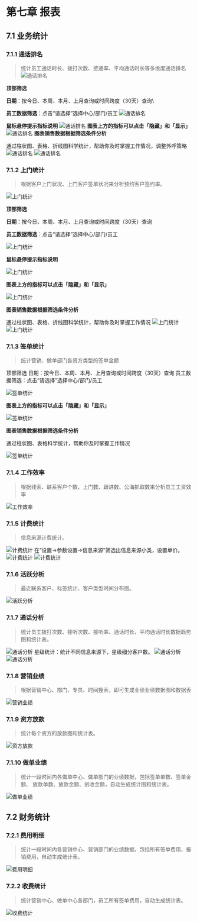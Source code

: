 # 第七章 报表

<ImageViewer />

## 7.1 业务统计

### 7.1.1 通话排名
>统计员工通话时长、拨打次数、接通率、平均通话时长等多维度通话排名
![通话排名](../../images/manual/financial/7.1.1-1.png)

**顶部筛选**

**日期**：按今日、本周、本月、上月查询或时间跨度（30天）查询\

**员工数据筛选**：点击“请选择”选择中心/部门/员工
![通话排名](../../images/manual/financial/7.1.1-2.png)

**鼠标悬停提示指标说明**
![通话排名](../../images/manual/financial/7.1.1-3.png)
**图表上方的指标可以点击「隐藏」和「显示」**
![通话排名](../../images/manual/financial/7.1.1-4.png)
**图表销售数据根据筛选条件分析**

通过柱状图、表格、折线图科学统计，帮助你及时掌握工作情况，调整外呼策略
![通话排名](../../images/manual/financial/7.1.1-5.png)
![通话排名](../../images/manual/financial/7.1.1-6.png)

### 7.1.2 上门统计
> 根据客户上门状况、上门客户签单状况来分析预约客户签约率。

![上门统计](../../images/manual/financial/7.1.2-1.png)

**顶部筛选**

**日期**：按今日、本周、本月、上月查询或时间跨度（30天）查询

**员工数据筛选**：点击“请选择”选择中心/部门/员工

![上门统计](../../images/manual/financial/7.1.2-2.png)

**鼠标悬停提示指标说明**

![上门统计](../../images/manual/financial/7.1.2-3.png)

**图表上方的指标可以点击「隐藏」和「显示」**

![上门统计](../../images/manual/financial/7.1.2-4.png)

**图表销售数据根据筛选条件分析**

通过柱状图、表格、折线图科学统计，帮助你及时掌握工作情况
![上门统计](../../images/manual/financial/7.1.2-5.png)
![上门统计](../../images/manual/financial/7.1.2-6.png)

### 7.1.3 签单统计
> 统计营销、做单部门各资方类型的签单金额

顶部筛选
日期：按今日、本周、本月、上月查询或时间跨度（30天）查询
员工数据筛选：点击“请选择”选择中心/部门/员工

![签单统计](../../images/manual/financial/7.1.3-1.png)

**图表上方的指标可以点击「隐藏」和「显示」**

![签单统计](../../images/manual/financial/7.1.3-2.png)

**图表销售数据根据筛选条件分析**

通过柱状图、表格科学统计，帮助你及时掌握工作情况

![签单统计](../../images/manual/financial/7.1.3-3.png)


### 7.1.4 工作效率
> 根据线索、联系客户个数、上门数、跟进数、公海抓取数来分析员工工资效率

![工作效率](../../images/manual/financial/7.1.4-1.png)

### 7.1.5 计费统计
> 信息来源计费统计。

![计费统计](../../images/manual/financial/7.1.5-1.png)
在“设置->参数设置->信息来源”筛选出信息来源小类，设置单价。
![计费统计](../../images/manual/financial/7.1.5-2.png)
![计费统计](../../images/manual/financial/7.1.5-3.png)

### 7.1.6 活跃分析
> 最近联系客户、标签统计、客户类型时间分布图。

![活跃分析](../../images/manual/financial/7.1.6-1.png)

### 7.1.7 通话分析
> 统计员工拨打次数、接听次数、接听率、通话时长、平均通话时长数据趋势图和统计表。

![通话分析](../../images/manual/financial/7.1.7-1.png)
星级统计：统计不同信息来源下，星级细分客户数。
![通话分析](../../images/manual/financial/7.1.7-2.png)
![通话分析](../../images/manual/financial/7.1.7-3.png)

### 7.1.8 营销业绩
> 根据营销中心、部门、专员、时间搜索，即可生成业绩业绩数据图和数据表

![营销业绩](../../images/manual/financial/7.1.8-1.png)

### 7.1.9 资方放款
> 统计每个资方的放款图和统计表。

![资方放款](../../images/manual/financial/7.1.10-1.png)

### 7.1.10 做单业绩
> 统计一段时间内各做单中心、做单部门的业绩数据，包括签单单数、签单金额、 放款单数、放款金额、创收金额，自动生成统计图和统计表。

![做单业绩](../../images/manual/financial/7.1.10-2.png)

## 7.2 财务统计

### 7.2.1 费用明细
> 统计一段时间内各营销中心、营销部门的业绩数据，包括所有签单费用、报销费用，自动生成统计表。

![费用明细](../../images/manual/financial/7.2.1-1.png)

### 7.2.2 收费统计
> 统计营销中心、做单中心各部门，员工所有签单费用，自动生成统计表。

![收费统计](../../images/manual/financial/7.2.2-1.png)